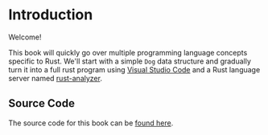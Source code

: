 # Introduction

Welcome!

This book will quickly go over multiple programming language
concepts specific to Rust. We'll start with a simple
`Dog` data structure and gradually turn it into a full rust program
using [Visual Studio Code](https://code.visualstudio.com/) and a Rust language server named [rust-analyzer](https://rust-analyzer.github.io/).

## Source Code

The source code for this book can be [found here](https://github.com/matthewjberger/rust-crash-course/).